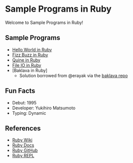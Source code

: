 # Sample Programs in Ruby

Welcome to Sample Programs in Ruby!

## Sample Programs

- [Hello World in Ruby][2]
- [Fizz Buzz in Ruby][3]
- [Quine in Ruby][4]
- [File IO in Ruby][5]
- [Baklava in Ruby]
  - Solution borrowed from @erayak via the [baklava repo][1]

## Fun Facts

- Debut: 1995
- Developer: Yukihiro Matsumoto
- Typing: Dynamic

## References

- [Ruby Wiki][6]
- [Ruby Docs][7]
- [Ruby GitHub][8]
- [Ruby REPL][9]

[1]: https://github.com/toturkmen/baklava
[2]: https://therenegadecoder.com/code/hello-world-in-ruby/
[3]: https://github.com/TheRenegadeCoder/sample-programs/issues/336
[4]: https://github.com/TheRenegadeCoder/sample-programs/issues/338
[5]: https://github.com/TheRenegadeCoder/sample-programs/issues/415
[6]: https://en.wikipedia.org/wiki/Ruby_(programming_language)
[7]: https://www.ruby-lang.org/en/
[8]: https://github.com/ruby/ruby
[9]: https://repl.it/languages/ruby
